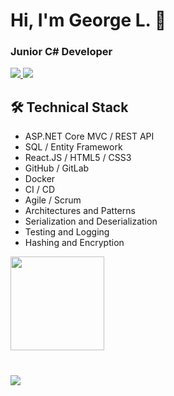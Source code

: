# Hi, I'm George L. 👋
### Junior C# Developer

<div>
       <a href="https://t.me/GeorgeLofenfeld">
              <img src="https://img.shields.io/badge/Telegram-2CA5E0?style=for-the-badge&logo=telegram&logoColor=white"/>
       </a>
       <a href='mailto:georgelofenfeld@gmail.com'>
              <img src="https://img.shields.io/badge/Gmail-D14836?style=for-the-badge&logo=gmail&logoColor=white"/>
       </a>
</div>

## 🛠 Technical Stack
*   ASP.NET Core MVC / REST API 
*   SQL / Entity Framework
*   React.JS / HTML5 / CSS3
*   GitHub / GitLab
*   Docker
*   CI / CD
*   Agile / Scrum
*   Architectures and Patterns
*   Serialization and Deserialization
*   Testing and Logging
*   Hashing and Encryption

<div>
       <img height=150 src="https://github-readme-stats.vercel.app/api/top-langs/?username=GeorgeLofenfeld&layout=compact"/>
</div>

<div style="margin: 40px 0">
       <img src="https://komarev.com/ghpvc/?username=GeorgeLofenfeld&color=brightgreen">
</div>
